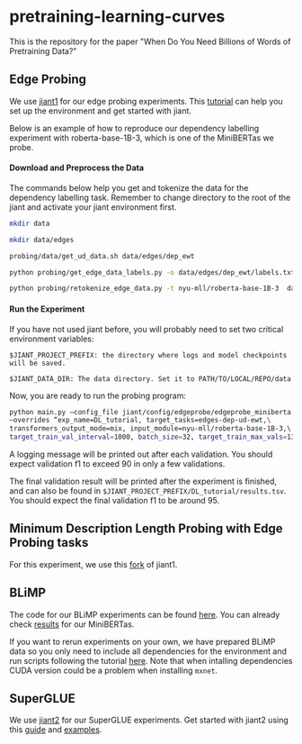 # pretraining-learning-curves
This is the repository for the paper "When Do You Need Billions of Words of Pretraining Data?"

## Edge Probing
We use [jiant1](https://github.com/nyu-mll/jiant-v1-legacy) for our edge probing experiments. This [tutorial](https://github.com/nyu-mll/jiant-v1-legacy/blob/master/tutorials/setup_tutorial.md) can help you set up the environment and get started with jiant.

Below is an example of how to reproduce our dependency labelling experiment with roberta-base-1B-3, which is one of the MiniBERTas we probe.

#### Download and Preprocess the Data
The commands below help you get and tokenize the data for the dependency labelling task. Remember to change directory to the root of the jiant and activate your jiant environment first.
```bash
mkdir data

mkdir data/edges

probing/data/get_ud_data.sh data/edges/dep_ewt

python probing/get_edge_data_labels.py -o data/edges/dep_ewt/labels.txt -i data/edges/dep_ewt/*.json

python probing/retokenize_edge_data.py -t nyu-mll/roberta-base-1B-3  data/edges/dep_ewt/*.json
```

#### Run the Experiment
If you have not used jiant before, you will probably need to set two critical environment variables: 

```
$JIANT_PROJECT_PREFIX: the directory where logs and model checkpoints will be saved.

$JIANT_DATA_DIR: The data directory. Set it to PATH/TO/LOCAL/REPO/data
```

Now, you are ready to run the probing program:

```bash
python main.py –config_file jiant/config/edgeprobe/edgeprobe_miniberta.conf\ 
–overrides “exp_name=DL_tutorial, target_tasks=edges-dep-ud-ewt,\
transformers_output_mode=mix, input_module=nyu-mll/roberta-base-1B-3,\ 
target_train_val_interval=1000, batch_size=32, target_train_max_vals=130, lr=0.0005”
```

A logging message will be printed out after each validation. You should expect validation f1 to exceed 90 in only a few validations.

The final validation result will be printed after the experiment is finished, and can also be found in `$JIANT_PROJECT_PREFIX/DL_tutorial/results.tsv`. 
You should expect the final validation f1 to be around 95.

## Minimum Description Length Probing with Edge Probing tasks
For this experiment, we use this [fork](https://github.com/nyu-mll/online-code-for-edge-probing) of jiant1. 

## BLiMP
The code for our BLiMP experiments can be found [here](https://github.com/nyu-mll/mlm-scoring/tree/minibertas). You can already check [results](https://github.com/nyu-mll/mlm-scoring/tree/minibertas/examples/lingacc-blimp/results/nyu-mll) for our MiniBERTas.

If you want to rerun experiments on your own, we have prepared BLiMP data so you only need to include all dependencies for the environment and run scripts following the tutorial [here](https://github.com/nyu-mll/mlm-scoring/tree/minibertas/examples/lingacc-blimp). Note that when intalling dependencies CUDA version could be a problem when installing `mxnet`.

## SuperGLUE
We use [jiant2](https://github.com/nyu-mll/jiant) for our SuperGLUE experiments. Get started with jiant2 using this [guide](https://github.com/nyu-mll/jiant/tree/master/guides) and [examples](https://github.com/nyu-mll/jiant/tree/master/examples).
